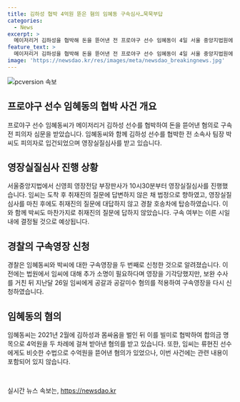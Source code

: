 ```yaml
---
title: 김하성 협박 4억원 뜯은 혐의 임혜동 구속심사…묵묵부답
categories:
  - News
excerpt: >
  메이저리거 김하성을 협박해 돈을 뜯어낸 전 프로야구 선수 임혜동이 4일 서울 중앙지법원에서 영장실질심사를 받았다. 임씨와 함께 김씨를 협박한 전 소속사 팀장 박모 씨도 피의자로 입건돼 영장실질심사를 받았다. 경찰은 지난 1월에 이어 두번째로 구속영장을 신청했는데, 이들의 구속 여부는 이날 오후 결정될 것으로 보인다. 임씨는 김하성과의 몸싸움을 빌미로 협박해 합의금 명목으로 4억원을 받아낸 혐의를 받으며, 류현진 선수에게도 비슷한 수법으로 수억원을 뜯어냈다는 의혹이 있다.
feature_text: >
  메이저리거 김하성을 협박해 돈을 뜯어낸 전 프로야구 선수 임혜동이 4일 서울 중앙지법원에서 영장실질심사를 받았다. 임씨와 함께 김씨를 협박한 전 소속사 팀장 박모 씨도 피의자로 입건돼 영장실질심사를 받았다. 경찰은 지난 1월에 이어 두번째로 구속영장을 신청했는데, 이들의 구속 여부는 이날 오후 결정될 것으로 보인다. 임씨는 김하성과의 몸싸움을 빌미로 협박해 합의금 명목으로 4억원을 받아낸 혐의를 받으며, 류현진 선수에게도 비슷한 수법으로 수억원을 뜯어냈다는 의혹이 있다.
image: 'https://newsdao.kr/res/images/meta/newsdao_breakingnews.jpg'
---
```


<p><img src="https://newsdao.kr/res/images/meta/newsdao_breakingnews.jpg" alt="pcversion 속보" /></p>

<h2 data-ke-size="size26">프로야구 선수 임혜동의 협박 사건 개요</h2>

<p data-ke-size="size16">프로야구 선수 임혜동씨가 메이저리거 김하성 선수를 협박하여 돈을 뜯어낸 혐의로 구속 전 피의자 심문을 받았습니다. 임혜동씨와 함께 김하성 선수를 협박한 전 소속사 팀장 박씨도 피의자로 입건되었으며 영장실질심사를 받고 있습니다.</p>

<h2 data-ke-size="size26">영장실질심사 진행 상황</h2>

<p data-ke-size="size16">서울중앙지법에서 신영희 영장전담 부장판사가 10시30분부터 영장실질심사를 진행했습니다. 임씨는 도착 후 취재진의 질문에 답변하지 않은 채 법정으로 향하였고, 영장실질심사를 마친 후에도 취재진의 질문에 대답하지 않고 경찰 호송차에 탑승하였습니다. 이와 함께 박씨도 마찬가지로 취재진의 질문에 답하지 않았습니다. 구속 여부는 이른 시일 내에 결정될 것으로 예상됩니다.</p>

<h2 data-ke-size="size26">경찰의 구속영장 신청</h2>

<p data-ke-size="size16">경찰은 임혜동씨와 박씨에 대한 구속영장을 두 번째로 신청한 것으로 알려졌습니다. 이전에는 법원에서 임씨에 대해 추가 소명이 필요하다며 영장을 기각당했지만, 보완 수사를 거친 뒤 지난달 26일 임씨에게 공갈과 공갈미수 혐의를 적용하여 구속영장을 다시 신청하였습니다.</p>

<h2 data-ke-size="size26">임혜동의 혐의</h2>

<p data-ke-size="size16">임혜동씨는 2021년 2월에 김하성과 몸싸움을 벌인 뒤 이를 빌미로 협박하여 합의금 명목으로 4억원을 두 차례에 걸쳐 받아낸 혐의를 받고 있습니다. 또한, 임씨는 류현진 선수에게도 비슷한 수법으로 수억원을 뜯어낸 혐의가 있었으나, 이번 사건에는 관련 내용이 포함되어 있지 않습니다.</p>

<p data-ke-size="size16">&nbsp;</p>
실시간 뉴스 속보는, <a href="https://newsdao.kr" rel="dofollow">https://newsdao.kr</a>


